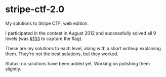 stripe-ctf-2.0
==============

My solutions to Stripe CTF, web edition.

I participated in the contest in August 2012 and successfully solved all 9 levels
(was [#133](https://stripe-ctf.com/leaderboard/6 "Stripe CTF Leaderboard") 
to capture the flag).

These are my solutions to each level, along with a short writeup explaining them. They're not the best solutions, but they worked.

Status: no solutions have been added yet. Working on polishing them slightly.
